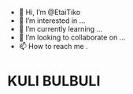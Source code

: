 - 👋 Hi, I’m @EtaiTiko
- 👀 I’m interested in ...
- 🌱 I’m currently learning ...
- 💞️ I’m looking to collaborate on ...
- 📫 How to reach me .

<h1>KULI BULBULI</h1>

<!---
EtaiTiko/EtaiTiko is a ✨ special ✨ repository because its `README.md` (this file) appears on your GitHub profile.
You can click the Preview link to take a look at your changes.
--->
